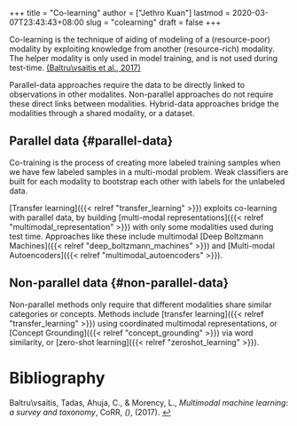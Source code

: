 +++
title = "Co-learning"
author = ["Jethro Kuan"]
lastmod = 2020-03-07T23:43:43+08:00
slug = "colearning"
draft = false
+++

Co-learning is the technique of aiding of modeling of a
(resource-poor) modality by exploiting knowledge from another
(resource-rich) modality. The helper modality is only used in model
training, and is not used during test-time. <a id="fe1ca450aa5e404428b89a0e174b2e99" href="#baltrusaitis17:_multim_machin_learn">(Baltru\vsaitis et al., 2017)</a>

Parallel-data approaches require the data to be directly linked to
observations in other modalites. Non-parallel approaches do not
require these direct links between modalities. Hybrid-data approaches
bridge the modalities through a shared modality, or a dataset.


## Parallel data {#parallel-data}

Co-training is the process of creating more labeled training samples
when we have few labeled samples in a multi-modal problem. Weak
classifiers are built for each modality to bootstrap each other with
labels for the unlabeled data.

[Transfer learning]({{< relref "transfer_learning" >}}) exploits co-learning with parallel data, by building
[multi-modal representations]({{< relref "multimodal_representation" >}}) with only some modalities used during test
time. Approaches like these include multimodal [Deep Boltzmann Machines]({{< relref "deep_boltzmann_machines" >}})
and [Multi-modal Autoencoders]({{< relref "multimodal_autoencoders" >}}).


## Non-parallel data {#non-parallel-data}

Non-parallel methods only require that different modalities share
similar categories or concepts. Methods include [transfer learning]({{< relref "transfer_learning" >}})
using coordinated multimodal representations, or [Concept Grounding]({{< relref "concept_grounding" >}}) via
word similarity, or [zero-shot learning]({{< relref "zeroshot_learning" >}}).

# Bibliography
<a id="baltrusaitis17:_multim_machin_learn" target="_blank">Baltru\vsaitis, Tadas, Ahuja, C., & Morency, L., *Multimodal machine learning: a survey and taxonomy*, CoRR, *()*,  (2017). </a> [↩](#fe1ca450aa5e404428b89a0e174b2e99)
